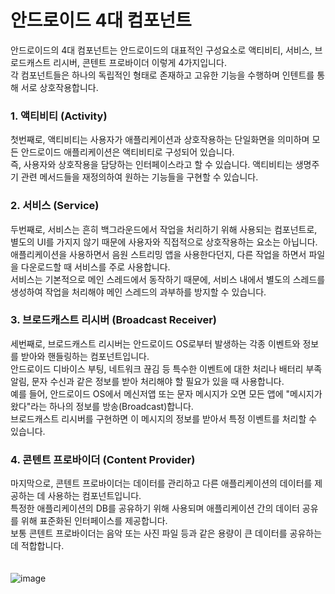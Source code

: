 # 안드로이드 4대 컴포넌트
안드로이드의 4대 컴포넌트는 안드로이드의 대표적인 구성요소로 액티비티, 서비스, 브로드캐스트 리시버, 콘텐트 프로바이더 이렇게 4가지입니다.<br>
각 컴포넌트들은 하나의 독립적인 형태로 존재하고 고유한 기능을 수행하며 인텐트를 통해 서로 상호작용합니다.<br>

### 1. 액티비티 (Activity)
첫번째로, 액티비티는 사용자가 애플리케이션과 상호작용하는 단일화면을 의미하며 모든 안드로이드 애플리케이션은 액티비티로 구성되어 있습니다.<br>
즉, 사용자와 상호작용을 담당하는 인터페이스라고 할 수 있습니다. 액티비티는 생명주기 관련 메서드들을 재정의하여 원하는 기능들을 구현할 수 있습니다.

### 2. 서비스 (Service)
두번째로, 서비스는 흔히 백그라운드에서 작업을 처리하기 위해 사용되는 컴포넌트로, 별도의 UI를 가지지 않기 때문에 사용자와 직접적으로 상호작용하는 요소는 아닙니다.<br>
애플리케이션을 사용하면서 음원 스트리밍 앱을 사용한다던지, 다른 작업을 하면서 파일을 다운로드할 때 서비스를 주로 사용합니다.<br>
서비스는 기본적으로 메인 스레드에서 동작하기 때문에, 서비스 내에서 별도의 스레드를 생성하여 작업을 처리해야 메인 스레드의 과부하를 방지할 수 있습니다.<br>

### 3. 브로드캐스트 리시버 (Broadcast Receiver)
세번째로, 브로드캐스트 리시버는 안드로이드 OS로부터 발생하는 각종 이벤트와 정보를 받아와 핸들링하는 컴포넌트입니다.<br>
안드로이드 디바이스 부팅, 네트워크 끊김 등 특수한 이벤트에 대한 처리나 배터리 부족 알림, 문자 수신과 같은 정보를 받아 처리해야 할 필요가 있을 때 사용합니다.<br>
예를 들어, 안드로이드 OS에서 메신저앱 또는 문자 메시지가 오면 모든 앱에 "메시지가 왔다"라는 하나의 정보를 방송(Broadcast)합니다.<br>
브로드캐스트 리시버를 구현하면 이 메시지의 정보를 받아서 특정 이벤트를 처리할 수 있습니다.

### 4. 콘텐트 프로바이더 (Content Provider)
마지막으로, 콘텐트 프로바이더는 데이터를 관리하고 다른 애플리케이션의 데이터를 제공하는 데 사용하는 컴포넌트입니다.<br>
특정한 애플리케이션의 DB를 공유하기 위해 사용되며 애플리케이션 간의 데이터 공유를 위해 표준화된 인터페이스를 제공합니다.<br>
보통 콘텐트 프로바이더는 음악 또는 사진 파일 등과 같은 용량이 큰 데이터를 공유하는데 적합합니다.
<br>
<br>
<br>
![image](https://github.com/sdhong0609/tech-interview-study/assets/78577085/09c255a9-f7fb-4156-8699-27e07c70883e)

